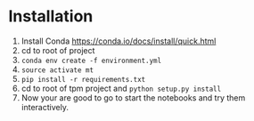 # Installation



1. Install Conda https://conda.io/docs/install/quick.html
2. cd to root of project
2. ```conda env create -f environment.yml```
3. ```source activate mt```
4. ```pip install -r requirements.txt```
5. cd to root of tpm project and ```python setup.py install``` 
6. Now your are good to go to start the notebooks and try them interactively.


